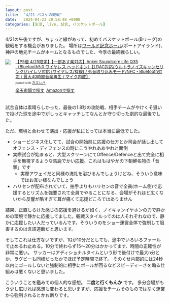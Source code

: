 ```yaml
---
layout: post
title:  "4/21 バスケの観戦"
date:   2024-04-23 20:58:48 +0900
categories: [生活, live, 試合, バスケットボール]
---
```

4/21の午後ですが、ちょっと縁があって、初めてバスケットボール(Bリーグ)の観戦をする機会がありました。
場所は[ワールド記念ホール](https://www.google.com/maps/place/%E3%83%AF%E3%83%BC%E3%83%AB%E3%83%89%E8%A8%98%E5%BF%B5%E3%83%9B%E3%83%BC%E3%83%AB/@34.6638639,135.2079941,17z/data=!3m1!4b1!4m6!3m5!1s0x60008e198ad96bb5:0xe10fe0b26b21fb8!8m2!3d34.6638595!4d135.210569!16s%2Fm%2F0fqr7ms?entry=ttu)(ポートアイランド)、神戸の地元チームがホームとなるものでした、今季の最終戦らしい。

<div class="kaerebalink-box" style="text-align:left;padding-bottom:20px;font-size:small;zoom: 1;overflow: hidden;"><div class="kaerebalink-image" style="float:left;margin:0 15px 10px 0;"><a href="//af.moshimo.com/af/c/click?a_id=920706&p_id=54&pc_id=54&pl_id=616&s_v=b5Rz2P0601xu&url=https%3A%2F%2Fitem.rakuten.co.jp%2Fanker%2Fa3027%2F" target="_blank" ><img src="https://thumbnail.image.rakuten.co.jp/@0_mall/anker/cabinet/04965370/2401_point/a3027_tn_p5.jpg?_ex=320x320" style="border: none;" /></a><img src="//i.moshimo.com/af/i/impression?a_id=920706&p_id=54&pc_id=54&pl_id=616" width="1" height="1" style="border:none;"></div><div class="kaerebalink-info" style="line-height:120%;zoom: 1;overflow: hidden;"><div class="kaerebalink-name" style="margin-bottom:10px;line-height:120%"><a href="//af.moshimo.com/af/c/click?a_id=920706&p_id=54&pc_id=54&pl_id=616&s_v=b5Rz2P0601xu&url=https%3A%2F%2Fitem.rakuten.co.jp%2Fanker%2Fa3027%2F" target="_blank" >【P5倍 4/25限定】【一部あす楽対応】Anker Soundcore Life Q35（Bluetooth5.0 ワイヤレス ヘッドホン）【LDAC対応/ウルトラノイズキャンセリング/ハイレゾ対応 (ワイヤレス/有線) / 外音取り込みモード/NFC・Bluetooth対応 / 最大40時間音楽再生 / マイク内蔵】</a><img src="//i.moshimo.com/af/i/impression?a_id=920706&p_id=54&pc_id=54&pl_id=616" width="1" height="1" style="border:none;"><div class="kaerebalink-powered-date" style="font-size:8pt;margin-top:5px;font-family:verdana;line-height:120%">posted with <a href="https://kaereba.com" rel="nofollow" target="_blank">カエレバ</a></div></div><div class="kaerebalink-detail" style="margin-bottom:5px;"></div><div class="kaerebalink-link1" style="margin-top:10px;"><div class="shoplinkrakuten" style="display:inline;margin-right:5px"><a href="//af.moshimo.com/af/c/click?a_id=920706&p_id=54&pc_id=54&pl_id=616&s_v=b5Rz2P0601xu&url=https%3A%2F%2Fsearch.rakuten.co.jp%2Fsearch%2Fmall%2FAnker%2520Soundcore%2520Life%2520Q35%2F-%2Ff.1-p.1-s.1-sf.0-st.A-v.2%3Fx%3D0" target="_blank" >楽天市場で探す</a><img src="//i.moshimo.com/af/i/impression?a_id=920706&p_id=54&pc_id=54&pl_id=616" width="1" height="1" style="border:none;"></div><div class="shoplinkamazon" style="display:inline;margin-right:5px"><a href="//af.moshimo.com/af/c/click?a_id=920708&p_id=170&pc_id=185&pl_id=4062&s_v=b5Rz2P0601xu&url=https%3A%2F%2Fwww.amazon.co.jp%2Fgp%2Fsearch%3Fkeywords%3DAnker%2520Soundcore%2520Life%2520Q35%26__mk_ja_JP%3D%25E3%2582%25AB%25E3%2582%25BF%25E3%2582%25AB%25E3%2583%258A" target="_blank" >Amazonで探す</a><img src="//i.moshimo.com/af/i/impression?a_id=920708&p_id=170&pc_id=185&pl_id=4062" width="1" height="1" style="border:none;"></div></div></div><div class="booklink-footer" style="clear: left"></div></div>

試合自体は素晴らしかった、最後の1.8秒の攻防戦、相手チームがやけくそ狙いで投げた球を途中でがしっとキャッチしてなんとか守り切った劇的な最後でした。

ただ、環境と合わせて演出・応援が私にとっては本当に最低でした。

- ショービジネス化してて、試合の開始前に応援の仕方とか司会が話し出してオフェンス・ディフェンスの時にこうやれああやれと面倒
- 実際試合が始まると、大型スクリーンにてOffence/Defenceと出て完全に相手を無視するような馬鹿でかい応援、これはもはやかの下朝鮮名物の「音撃」です
    - 実際アウェイだと同様の洗礼を浴びるんでしょうけどね、そういう意味ではお互い様なんでしょう
- ハリセンが配布されていて、拍手よりもハリセンの音で全員(ホーム側)で応援するとリズムを強要されて全員でやることになる、会場がそれほど広くないから反響が酷すぎて耳が痛くて応援どころではありません

結果、正直しらけた感じの応援を避けるが如く、ノイキャンイヤホンの力で静かめの環境で静かに応援してました。観戦スタイルってのは人それぞれなので、静かに応援したい人だっているんです。そういうのをショー運営全体で強制して阻害するのは言語道断だと思います。

そしてこれは仕方ないですが、1Qが10分だとしても、途中でいろいろファールで止めるわ止める。10分で終わらず15〜20分はかかってます、時間の正確性が非常に悪い。
サッカーはアディショナルタイムという形で後付けで最大n分とか、ラグビーも同様だったかでほぼ予定時間で終了。
そのくせ内部的には24秒以内にゴールしないと強制的に相手にボールが回るなどスピーディーさを煽る仕組みは悪くないと思いました。

こういうことを鑑みての個人的な感想。 **二度と行くもんか** です。
多分会場がもう少し広ければ感想も変わると思いますが、応援をチームそのものではなく運営から強制されるとかお断りです。


